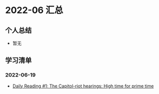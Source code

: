 # 2022-06 汇总

## 个人总结
* 暂无

## 学习清单
### 2022-06-19
* [Daily Reading #1: The Capitol-riot hearings: High time for prime time](./2022-06-19/daily-reading.md)
